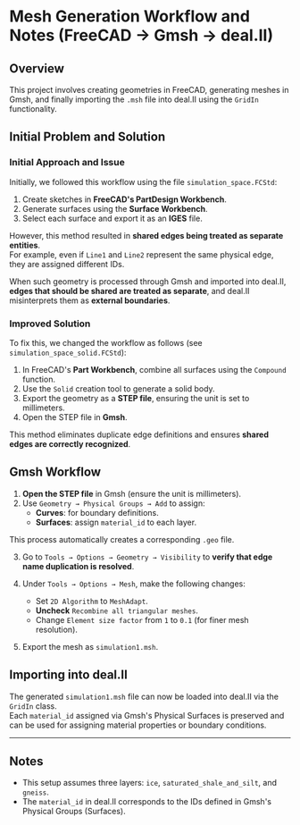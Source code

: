 # Mesh Generation Workflow and Notes (FreeCAD → Gmsh → deal.II)

## Overview

This project involves creating geometries in FreeCAD, generating meshes in Gmsh, and finally importing the `.msh` file into deal.II using the `GridIn` functionality.

## Initial Problem and Solution

### Initial Approach and Issue

Initially, we followed this workflow using the file `simulation_space.FCStd`:

1. Create sketches in **FreeCAD's PartDesign Workbench**.
2. Generate surfaces using the **Surface Workbench**.
3. Select each surface and export it as an **IGES** file.

However, this method resulted in **shared edges being treated as separate entities**.  
For example, even if `Line1` and `Line2` represent the same physical edge, they are assigned different IDs.

When such geometry is processed through Gmsh and imported into deal.II,  
**edges that should be shared are treated as separate**, and deal.II misinterprets them as **external boundaries**.

### Improved Solution

To fix this, we changed the workflow as follows (see `simulation_space_solid.FCStd`):

1. In FreeCAD's **Part Workbench**, combine all surfaces using the `Compound` function.
2. Use the `Solid` creation tool to generate a solid body.
3. Export the geometry as a **STEP file**, ensuring the unit is set to millimeters.
4. Open the STEP file in **Gmsh**.

This method eliminates duplicate edge definitions and ensures **shared edges are correctly recognized**.

## Gmsh Workflow

1. **Open the STEP file** in Gmsh (ensure the unit is millimeters).
2. Use `Geometry → Physical Groups → Add` to assign:
   - **Curves**: for boundary definitions.
   - **Surfaces**: assign `material_id` to each layer.

This process automatically creates a corresponding `.geo` file.

3. Go to `Tools → Options → Geometry → Visibility` to **verify that edge name duplication is resolved**.

4. Under `Tools → Options → Mesh`, make the following changes:
   - Set `2D Algorithm` to `MeshAdapt`.
   - **Uncheck** `Recombine all triangular meshes`.
   - Change `Element size factor` from `1` to `0.1` (for finer mesh resolution).

5. Export the mesh as `simulation1.msh`.

## Importing into deal.II

The generated `simulation1.msh` file can now be loaded into deal.II via the `GridIn` class.  
Each `material_id` assigned via Gmsh's Physical Surfaces is preserved and can be used for assigning material properties or boundary conditions.

---

## Notes

- This setup assumes three layers: `ice`, `saturated_shale_and_silt`, and `gneiss`.
- The `material_id` in deal.II corresponds to the IDs defined in Gmsh's Physical Groups (Surfaces).


